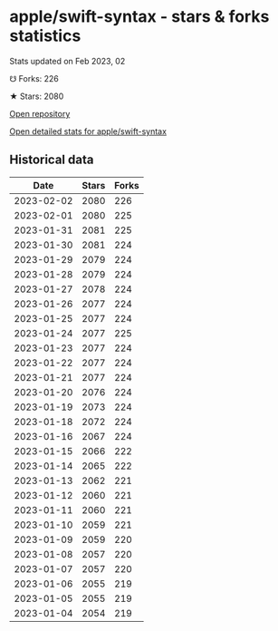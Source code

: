 # apple/swift-syntax - stars & forks statistics

Stats updated on Feb 2023, 02

☋ Forks: 226

★ Stars: 2080

[Open repository](https://github.com/apple/swift-syntax)

[Open detailed stats for apple/swift-syntax](https://reviewgithub.com/rep/apple/swift-syntax)

## Historical data
| Date | Stars | Forks |
|------|-------|-------|
| 2023-02-02 | 2080 | 226 | 
| 2023-02-01 | 2080 | 225 | 
| 2023-01-31 | 2081 | 225 | 
| 2023-01-30 | 2081 | 224 | 
| 2023-01-29 | 2079 | 224 | 
| 2023-01-28 | 2079 | 224 | 
| 2023-01-27 | 2078 | 224 | 
| 2023-01-26 | 2077 | 224 | 
| 2023-01-25 | 2077 | 224 | 
| 2023-01-24 | 2077 | 225 | 
| 2023-01-23 | 2077 | 224 | 
| 2023-01-22 | 2077 | 224 | 
| 2023-01-21 | 2077 | 224 | 
| 2023-01-20 | 2076 | 224 | 
| 2023-01-19 | 2073 | 224 | 
| 2023-01-18 | 2072 | 224 | 
| 2023-01-16 | 2067 | 224 | 
| 2023-01-15 | 2066 | 222 | 
| 2023-01-14 | 2065 | 222 | 
| 2023-01-13 | 2062 | 221 | 
| 2023-01-12 | 2060 | 221 | 
| 2023-01-11 | 2060 | 221 | 
| 2023-01-10 | 2059 | 221 | 
| 2023-01-09 | 2059 | 220 | 
| 2023-01-08 | 2057 | 220 | 
| 2023-01-07 | 2057 | 220 | 
| 2023-01-06 | 2055 | 219 | 
| 2023-01-05 | 2055 | 219 | 
| 2023-01-04 | 2054 | 219 | 

